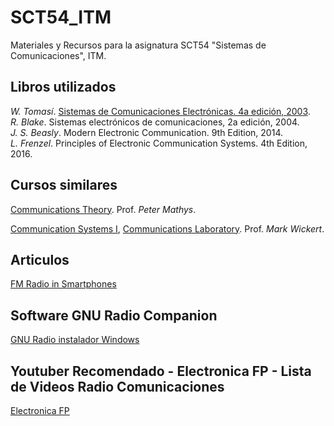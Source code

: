 # SCT54_ITM
Materiales y Recursos para la asignatura SCT54 "Sistemas de Comunicaciones", ITM.

## Libros utilizados
*W. Tomasí*. [Sistemas de Comunicaciones Electrónicas. 4a edición, 2003](http://fernandoarciniega.com/books/sistemas-de-comunicaciones-electronicas-tomasi-4ta-edicion.pdf).<br>
*R. Blake*. Sistemas electrónicos de comunicaciones, 2a edición, 2004. <br>
*J. S. Beasly*. Modern Electronic Communication. 9th Edition, 2014. <br>
*L. Frenzel*. Principles of Electronic Communication Systems. 4th Edition, 2016.


## Cursos similares

[Communications Theory](http://ecee.colorado.edu/~mathys/ecen4242/descr.html). 
Prof. *Peter Mathys*. <br>

[Communication Systems I](http://www.eas.uccs.edu/~mwickert/ece5625/), [Communications Laboratory](http://www.eas.uccs.edu/~mwickert/ece4670/). 
Prof. *Mark Wickert*.

## Articulos
[FM Radio in Smartphones](https://nabpilot.org/wp-content/uploads/2016/06/2015-BEC-Paper-FM-Radio-in-Smartphones-FINALr4.pdf)

## Software GNU Radio Companion
[GNU Radio instalador Windows](http://www.gcndevelopment.com/gnuradio/downloads/installers/v1.6.0/gnuradio_3.7.13.5_win64.msi)

## Youtuber Recomendado - Electronica FP - Lista de Videos Radio Comunicaciones
[Electronica FP](https://www.youtube.com/watch?v=7xiLAZFAV7g&list=PLuzS0jdNRVvrNSVUoD1tV5C8Ln8aIW-UL)

